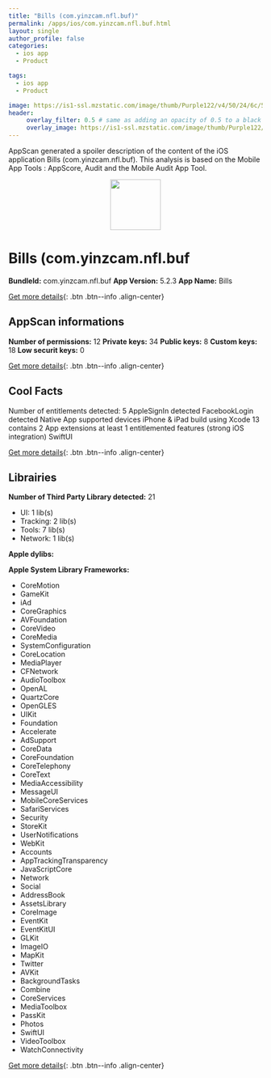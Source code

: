 ```yaml
---
title: "Bills (com.yinzcam.nfl.buf)"
permalink: /apps/ios/com.yinzcam.nfl.buf.html
layout: single
author_profile: false
categories: 
  - ios app 
  - Product 

tags: 
  - ios app 
  - Product 

image: https://is1-ssl.mzstatic.com/image/thumb/Purple122/v4/50/24/6c/50246cb0-6f0d-a7a5-8782-51b8bfdcce67/AppIcon-1x_U007emarketing-0-7-0-85-220.png/512x512bb.jpg
header: 
     overlay_filter: 0.5 # same as adding an opacity of 0.5 to a black background
     overlay_image: https://is1-ssl.mzstatic.com/image/thumb/Purple122/v4/50/24/6c/50246cb0-6f0d-a7a5-8782-51b8bfdcce67/AppIcon-1x_U007emarketing-0-7-0-85-220.png/512x512bb.jpg
---
```

AppScan generated a spoiler description of the content of the iOS application Bills (com.yinzcam.nfl.buf). This analysis is based on the Mobile App Tools : AppScore, Audit and the Mobile Audit App Tool.

  
  
<div style="text-align: center;"><img src="https://is1-ssl.mzstatic.com/image/thumb/Purple122/v4/50/24/6c/50246cb0-6f0d-a7a5-8782-51b8bfdcce67/AppIcon-1x_U007emarketing-0-7-0-85-220.png/512x512bb.jpg" width="100" height="100"></div>  
  
# Bills (com.yinzcam.nfl.buf

**BundleId:** com.yinzcam.nfl.buf
**App Version:** 5.2.3
**App Name:** Bills


[Get more details](/pricing.html){: .btn .btn--info .align-center}  
  
## AppScan informations 

**Number of permissions:** 12
**Private keys:** 34
**Public keys:** 8
**Custom keys:** 18
**Low securit keys:** 0
  
[Get more details](/pricing.html){: .btn .btn--info .align-center}

## Cool Facts

Number of entitlements detected: 5
AppleSignIn detected
FacebookLogin detected
Native App
supported devices iPhone & iPad
build using Xcode 13
contains 2 App extensions
at least 1 entitlemented features (strong iOS integration)
SwiftUI
  
[Get more details](/pricing.html){: .btn .btn--info .align-center}

## Librairies 
**Number of Third Party Library detected:** 21
- UI: 1 lib(s)
- Tracking: 2 lib(s)
- Tools: 7 lib(s)
- Network: 1 lib(s)

**Apple dylibs:**


**Apple System Library Frameworks:**
- CoreMotion
- GameKit
- iAd
- CoreGraphics
- AVFoundation
- CoreVideo
- CoreMedia
- SystemConfiguration
- CoreLocation
- MediaPlayer
- CFNetwork
- AudioToolbox
- OpenAL
- QuartzCore
- OpenGLES
- UIKit
- Foundation
- Accelerate
- AdSupport
- CoreData
- CoreFoundation
- CoreTelephony
- CoreText
- MediaAccessibility
- MessageUI
- MobileCoreServices
- SafariServices
- Security
- StoreKit
- UserNotifications
- WebKit
- Accounts
- AppTrackingTransparency
- JavaScriptCore
- Network
- Social
- AddressBook
- AssetsLibrary
- CoreImage
- EventKit
- EventKitUI
- GLKit
- ImageIO
- MapKit
- Twitter
- AVKit
- BackgroundTasks
- Combine
- CoreServices
- MediaToolbox
- PassKit
- Photos
- SwiftUI
- VideoToolbox
- WatchConnectivity


  
[Get more details](/pricing.html){: .btn .btn--info .align-center}

